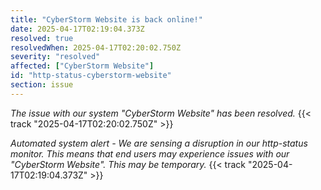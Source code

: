 ```yaml
---
title: "CyberStorm Website is back online!"
date: 2025-04-17T02:19:04.373Z
resolved: true
resolvedWhen: 2025-04-17T02:20:02.750Z
severity: "resolved"
affected: ["CyberStorm Website"]
id: "http-status-cyberstorm-website"
section: issue
---
```


*The issue with our system "CyberStorm Website" has been resolved.* {{< track "2025-04-17T02:20:02.750Z" >}}

**Automated system alert* - We are sensing a disruption in our http-status monitor. This means that end users may experience issues with our "CyberStorm Website". This may be temporary.* {{< track "2025-04-17T02:19:04.373Z" >}}
